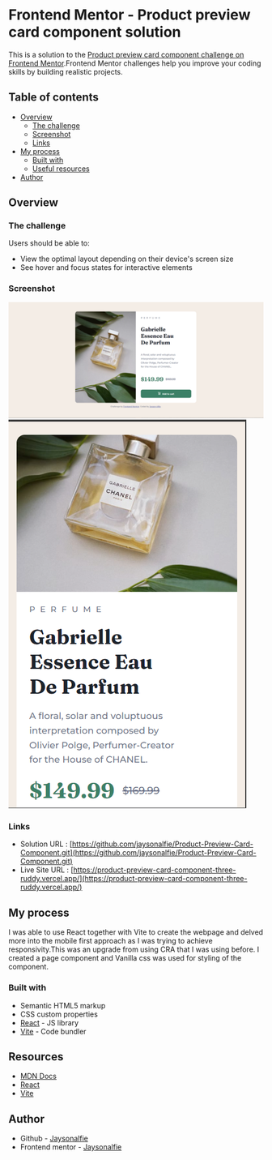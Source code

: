 # Frontend Mentor - Product preview card component solution

This is a solution to the [Product preview card component challenge on Frontend Mentor](https://www.frontendmentor.io/challenges/product-preview-card-component-GO7UmttRfa).Frontend Mentor challenges help you improve your coding skills by building realistic projects. 


## Table of contents

- [Overview](#overview)
  - [The challenge](#the-challenge)
  - [Screenshot](#screenshot)
  - [Links](#links)
- [My process](#my-process)
  - [Built with](#built-with)
  - [Useful resources](#useful-resources)
- [Author](#author)

## Overview

### The challenge

Users should be able to:

- View the optimal layout depending on their device's screen size
- See hover and focus states for interactive elements

### Screenshot

![](./Desktopscreenshot.PNG)
![](./MobileScreenshot.PNG)


### Links
- Solution URL : [https://github.com/jaysonalfie/Product-Preview-Card-Component.git](https://github.com/jaysonalfie/Product-Preview-Card-Component.git)
- Live Site URL : [https://product-preview-card-component-three-ruddy.vercel.app/](https://product-preview-card-component-three-ruddy.vercel.app/)

## My process
I was able to use React together with Vite to create the webpage and delved more into the mobile first approach as I was trying to achieve responsivity.This was an upgrade from using CRA that I was using before. I created a page component and Vanilla css was used for styling of the component.

### Built with
- Semantic HTML5 markup
- CSS custom properties
- [React](https://reactjs.org/) - JS library
- [Vite](https://vitejs.dev/) - Code bundler

## Resources
- [MDN Docs](https://developer.mozilla.org/en-US/)
- [React](https://reactjs.org/)
- [Vite](https://vitejs.dev/)

## Author
- Github - [Jaysonalfie](https://github.com/jaysonalfie)
- Frontend mentor - [Jaysonalfie](https://www.frontendmentor.io/profile/jaysonalfie)